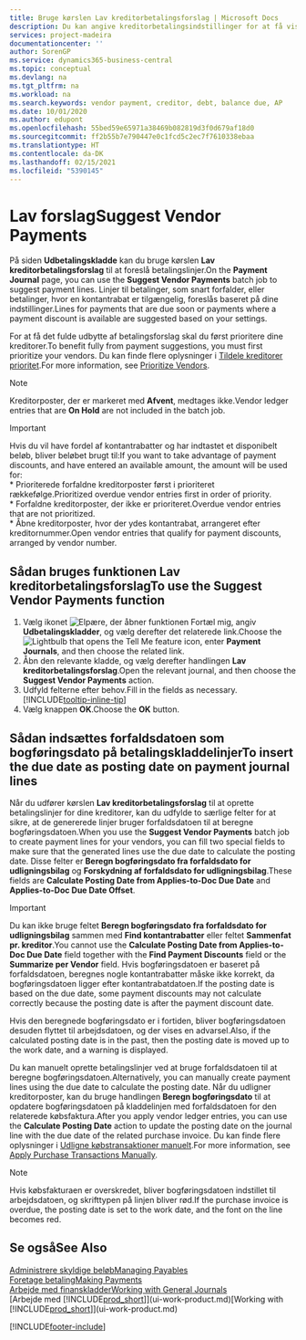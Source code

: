 ```yaml
---
title: Bruge kørslen Lav kreditorbetalingsforslag | Microsoft Docs
description: Du kan angive kreditorbetalingsindstillinger for at få vist forslag eller forslag til betalinger, der forfalder snart, eller hvor en rabat er tilgængelig.
services: project-madeira
documentationcenter: ''
author: SorenGP
ms.service: dynamics365-business-central
ms.topic: conceptual
ms.devlang: na
ms.tgt_pltfrm: na
ms.workload: na
ms.search.keywords: vendor payment, creditor, debt, balance due, AP
ms.date: 10/01/2020
ms.author: edupont
ms.openlocfilehash: 55bed59e65971a38469b082819d3f0d679af18d0
ms.sourcegitcommit: ff2b55b7e790447e0c1fcd5c2ec7f7610338ebaa
ms.translationtype: HT
ms.contentlocale: da-DK
ms.lasthandoff: 02/15/2021
ms.locfileid: "5390145"
---
```

# <a name="suggest-vendor-payments"></a><span data-ttu-id="bdb94-103">Lav forslag</span><span class="sxs-lookup"><span data-stu-id="bdb94-103">Suggest Vendor Payments</span></span>
<span data-ttu-id="bdb94-104">På siden **Udbetalingskladde** kan du bruge kørslen **Lav kreditorbetalingsforslag** til at foreslå betalingslinjer.</span><span class="sxs-lookup"><span data-stu-id="bdb94-104">On the **Payment Journal** page, you can use the **Suggest Vendor Payments** batch job to suggest payment lines.</span></span> <span data-ttu-id="bdb94-105">Linjer til betalinger, som snart forfalder, eller betalinger, hvor en kontantrabat er tilgængelig, foreslås baseret på dine indstillinger.</span><span class="sxs-lookup"><span data-stu-id="bdb94-105">Lines for payments that are due soon or payments where a payment discount is available are suggested based on your settings.</span></span>

<span data-ttu-id="bdb94-106">For at få det fulde udbytte af betalingsforslag skal du først prioritere dine kreditorer.</span><span class="sxs-lookup"><span data-stu-id="bdb94-106">To benefit fully from payment suggestions, you must first prioritize your vendors.</span></span> <span data-ttu-id="bdb94-107">Du kan finde flere oplysninger i [Tildele kreditorer prioritet](purchasing-how-prioritize-vendors.md).</span><span class="sxs-lookup"><span data-stu-id="bdb94-107">For more information, see [Prioritize Vendors](purchasing-how-prioritize-vendors.md).</span></span>  

> [!NOTE]  
> <span data-ttu-id="bdb94-108">Kreditorposter, der er markeret med **Afvent**, medtages ikke.</span><span class="sxs-lookup"><span data-stu-id="bdb94-108">Vendor ledger entries that are **On Hold** are not included in the batch job.</span></span>  

> [!IMPORTANT]  
>   <span data-ttu-id="bdb94-109">Hvis du vil have fordel af kontantrabatter og har indtastet et disponibelt beløb, bliver beløbet brugt til:</span><span class="sxs-lookup"><span data-stu-id="bdb94-109">If you want to take advantage of payment discounts, and have entered an available amount, the amount will be used for:</span></span>  
    * <span data-ttu-id="bdb94-110">Prioriterede forfaldne kreditorposter først i prioriteret rækkefølge.</span><span class="sxs-lookup"><span data-stu-id="bdb94-110">Prioritized overdue vendor entries first in order of priority.</span></span>   
    * <span data-ttu-id="bdb94-111">Forfaldne kreditorposter, der ikke er prioriteret.</span><span class="sxs-lookup"><span data-stu-id="bdb94-111">Overdue vendor entries that are not prioritized.</span></span>  
    * <span data-ttu-id="bdb94-112">Åbne kreditorposter, hvor der ydes kontantrabat, arrangeret efter kreditornummer.</span><span class="sxs-lookup"><span data-stu-id="bdb94-112">Open vendor entries that qualify for payment discounts, arranged by vendor number.</span></span>  

## <a name="to-use-the-suggest-vendor-payments-function"></a><span data-ttu-id="bdb94-113">Sådan bruges funktionen Lav kreditorbetalingsforslag</span><span class="sxs-lookup"><span data-stu-id="bdb94-113">To use the Suggest Vendor Payments function</span></span>
1. <span data-ttu-id="bdb94-114">Vælg ikonet ![Elpære, der åbner funktionen Fortæl mig](media/ui-search/search_small.png "Fortæl mig, hvad du vil foretage dig"), angiv **Udbetalingskladder**, og vælg derefter det relaterede link.</span><span class="sxs-lookup"><span data-stu-id="bdb94-114">Choose the ![Lightbulb that opens the Tell Me feature](media/ui-search/search_small.png "Tell me what you want to do") icon, enter **Payment Journals**, and then choose the related link.</span></span>  
2. <span data-ttu-id="bdb94-115">Åbn den relevante kladde, og vælg derefter handlingen **Lav kreditorbetalingsforslag**.</span><span class="sxs-lookup"><span data-stu-id="bdb94-115">Open the relevant journal, and then choose the **Suggest Vendor Payments** action.</span></span>  
3. <span data-ttu-id="bdb94-116">Udfyld felterne efter behov.</span><span class="sxs-lookup"><span data-stu-id="bdb94-116">Fill in the fields as necessary.</span></span> [!INCLUDE[tooltip-inline-tip](includes/tooltip-inline-tip_md.md)]  
4. <span data-ttu-id="bdb94-117">Vælg knappen **OK**.</span><span class="sxs-lookup"><span data-stu-id="bdb94-117">Choose the **OK** button.</span></span>  

## <a name="to-insert-the-due-date-as-posting-date-on-payment-journal-lines"></a><span data-ttu-id="bdb94-118">Sådan indsættes forfaldsdatoen som bogføringsdato på betalingskladdelinjer</span><span class="sxs-lookup"><span data-stu-id="bdb94-118">To insert the due date as posting date on payment journal lines</span></span>
<span data-ttu-id="bdb94-119">Når du udfører kørslen **Lav kreditorbetalingsforslag** til at oprette betalingslinjer for dine kreditorer, kan du udfylde to særlige felter for at sikre, at de genererede linjer bruger forfaldsdatoen til at beregne bogføringsdatoen.</span><span class="sxs-lookup"><span data-stu-id="bdb94-119">When you use the **Suggest Vendor Payments** batch job to create payment lines for your vendors, you can fill two special fields to make sure that the generated lines use the due date to calculate the posting date.</span></span> <span data-ttu-id="bdb94-120">Disse felter er **Beregn bogføringsdato fra forfaldsdato for udligningsbilag** og **Forskydning af forfaldsdato for udligningsbilag**.</span><span class="sxs-lookup"><span data-stu-id="bdb94-120">These fields are **Calculate Posting Date from Applies-to-Doc Due Date** and **Applies-to-Doc Due Date Offset**.</span></span>  

> [!IMPORTANT]  
>   <span data-ttu-id="bdb94-121">Du kan ikke bruge feltet **Beregn bogføringsdato fra forfaldsdato for udligningsbilag** sammen med **Find kontantrabatter** eller feltet **Sammenfat pr. kreditor**.</span><span class="sxs-lookup"><span data-stu-id="bdb94-121">You cannot use the **Calculate Posting Date from Applies-to-Doc Due Date** field together with the **Find Payment Discounts** field or the **Summarize per Vendor** field.</span></span> <span data-ttu-id="bdb94-122">Hvis bogføringsdatoen er baseret på forfaldsdatoen, beregnes nogle kontantrabatter måske ikke korrekt, da bogføringsdatoen ligger efter kontantrabatdatoen.</span><span class="sxs-lookup"><span data-stu-id="bdb94-122">If the posting date is based on the due date, some payment discounts may not calculate correctly because the posting date is after the payment discount date.</span></span>  

<span data-ttu-id="bdb94-123">Hvis den beregnede bogføringsdato er i fortiden, bliver bogføringsdatoen desuden flyttet til arbejdsdatoen, og der vises en advarsel.</span><span class="sxs-lookup"><span data-stu-id="bdb94-123">Also, if the calculated posting date is in the past, then the posting date is moved up to the work date, and a warning is displayed.</span></span>  

<span data-ttu-id="bdb94-124">Du kan manuelt oprette betalingslinjer ved at bruge forfaldsdatoen til at beregne bogføringsdatoen.</span><span class="sxs-lookup"><span data-stu-id="bdb94-124">Alternatively, you can manually create payment lines using the due date to calculate the posting date.</span></span> <span data-ttu-id="bdb94-125">Når du udligner kreditorposter, kan du bruge handlingen **Beregn bogføringsdato** til at opdatere bogføringsdatoen på kladdelinjen med forfaldsdatoen for den relaterede købsfaktura.</span><span class="sxs-lookup"><span data-stu-id="bdb94-125">After you apply vendor ledger entries, you can use the **Calculate Posting Date** action to update the posting date on the journal line with the due date of the related purchase invoice.</span></span> <span data-ttu-id="bdb94-126">Du kan finde flere oplysninger i [Udligne købstransaktioner manuelt](payables-how-apply-purchase-transactions-manually.md).</span><span class="sxs-lookup"><span data-stu-id="bdb94-126">For more information, see [Apply Purchase Transactions Manually](payables-how-apply-purchase-transactions-manually.md).</span></span>  

> [!NOTE]  
>   <span data-ttu-id="bdb94-127">Hvis købsfakturaen er overskredet, bliver bogføringsdatoen indstillet til arbejdsdatoen, og skrifttypen på linjen bliver rød.</span><span class="sxs-lookup"><span data-stu-id="bdb94-127">If the purchase invoice is overdue, the posting date is set to the work date, and the font on the line becomes red.</span></span>  

## <a name="see-also"></a><span data-ttu-id="bdb94-128">Se også</span><span class="sxs-lookup"><span data-stu-id="bdb94-128">See Also</span></span>
[<span data-ttu-id="bdb94-129">Administrere skyldige beløb</span><span class="sxs-lookup"><span data-stu-id="bdb94-129">Managing Payables</span></span>](payables-manage-payables.md)  
[<span data-ttu-id="bdb94-130">Foretage betaling</span><span class="sxs-lookup"><span data-stu-id="bdb94-130">Making Payments</span></span>](payables-make-payments.md)  
[<span data-ttu-id="bdb94-131">Arbejde med finanskladder</span><span class="sxs-lookup"><span data-stu-id="bdb94-131">Working with General Journals</span></span>](ui-work-general-journals.md)  
<span data-ttu-id="bdb94-132">[Arbejde med [!INCLUDE[prod_short](includes/prod_short.md)]](ui-work-product.md)</span><span class="sxs-lookup"><span data-stu-id="bdb94-132">[Working with [!INCLUDE[prod_short](includes/prod_short.md)]](ui-work-product.md)</span></span>  


[!INCLUDE[footer-include](includes/footer-banner.md)]